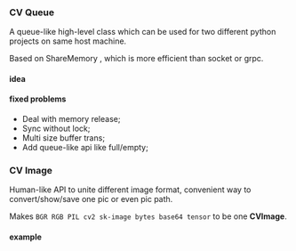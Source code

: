 
### CV Queue

A queue-like high-level class which can be used for two different python projects on same host machine.

Based on ShareMemory , which is more efficient than socket or grpc.

#### idea

#### fixed problems

- Deal with memory release;
- Sync without lock;
- Multi size buffer trans;
- Add queue-like api like full/empty;

### CV Image

Human-like API to unite different image format, convenient way to convert/show/save one pic or even pic path.

Makes `BGR RGB PIL cv2 sk-image bytes base64 tensor` to be one **CVImage**.

#### example
